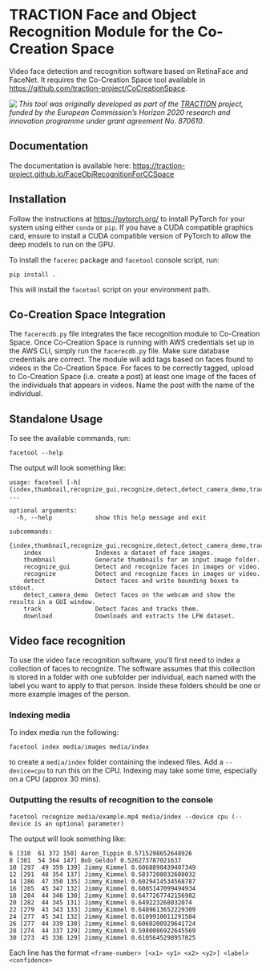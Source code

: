 # TRACTION Face and Object Recognition Module for the Co-Creation Space

Video face detection and recognition software based on RetinaFace and FaceNet. It requires the Co-Creation Space tool available in https://github.com/traction-project/CoCreationSpace.

<img src="https://www.traction-project.eu/wp-content/uploads/sites/3/2020/02/Logo-cabecera-Traction.png" align="left"/><em>This tool was originally developed as part of the <a href="https://www.traction-project.eu/">TRACTION</a> project, funded by the European Commission’s <a hef="http://ec.europa.eu/programmes/horizon2020/">Horizon 2020</a> research and innovation programme under grant agreement No. 870610.</em>

## Documentation

The documentation is available here: https://traction-project.github.io/FaceObjRecognitionForCCSpace

## Installation

Follow the instructions at https://pytorch.org/ to install PyTorch for your
system using either `conda` or `pip`. If you have a CUDA compatible graphics
card, ensure to install a CUDA compatible version of PyTorch to allow the
deep models to run on the GPU.

To install the `facerec` package and `facetool` console script, run:

```
pip install .
```

This will install the `facetool` script on your environment path.

## Co-Creation Space Integration

The `facerecdb.py` file integrates the face recognition module to Co-Creation Space. Once Co-Creation Space is running with AWS credentials set up in the AWS CLI, simply run the `facerecdb.py` file. Make sure database credentials are correct.
The module will add tags based on faces found to videos in the Co-Creation Space. For faces to be correctly tagged, upload to Co-Creation Space (i.e. create a post) at least one image of the faces of the individuals that appears in videos. Name the post with the name of the individual.

## Standalone Usage

To see the available commands, run:

```
facetool --help
```

The output will look something like:

```
usage: facetool [-h] {index,thumbnail,recognize_gui,recognize,detect,detect_camera_demo,track,download} ...

optional arguments:
  -h, --help            show this help message and exit

subcommands:
  {index,thumbnail,recognize_gui,recognize,detect,detect_camera_demo,track,download}
    index               Indexes a dataset of face images.
    thumbnail           Generate thumbnails for an input image folder.
    recognize_gui       Detect and recognize faces in images or video.
    recognize           Detect and recognize faces in images or video.
    detect              Detect faces and write bounding boxes to stdout.
    detect_camera_demo  Detect faces on the webcam and show the results in a GUI window.
    track               Detect faces and tracks them.
    download            Downloads and extracts the LFW dataset.
```


## Video face recognition

To use the video face recognition software, you'll first need to index a 
collection of faces to recognize. The software assumes that this collection
is stored in a folder with one subfolder per individual, each named with the
label you want to apply to that person. Inside these folders should be one or
more example images of the person.


### Indexing media

To index media run the following:

```
facetool index media/images media/index 
```
to create a `media/index` folder containing the indexed files. Add a 
`--device=cpu` to run this on the CPU. Indexing may take some time, especially
on a CPU (approx 30 mins).

### Outputting the results of recognition to the console

```
facetool recognize media/example.mp4 media/index --device cpu (--device is an optional parameter)
```

The output will look something like:
```
6 [310  61 372 150] Aaron_Tippin 0.5715298652648926
8 [301  54 364 147] Bob_Geldof 0.526273787021637
10 [297  49 359 139] Jimmy_Kimmel 0.6068898439407349
12 [291  48 354 137] Jimmy_Kimmel 0.5837208032608032
14 [286  47 350 135] Jimmy_Kimmel 0.6029414534568787
16 [285  45 347 132] Jimmy_Kimmel 0.6005147099494934
18 [284  44 346 130] Jimmy_Kimmel 0.6477267742156982
20 [282  44 345 131] Jimmy_Kimmel 0.649223268032074
22 [279  43 343 133] Jimmy_Kimmel 0.6489613652229309
24 [277  45 341 132] Jimmy_Kimmel 0.6109910011291504
26 [277  44 339 130] Jimmy_Kimmel 0.6060200929641724
28 [274  44 337 129] Jimmy_Kimmel 0.5980086922645569
30 [273  45 336 129] Jimmy_Kimmel 0.6105645298957825
```
Each line has the format `<frame-number> [<x1> <y1> <x2> <y2>] <label> <confidence>`
